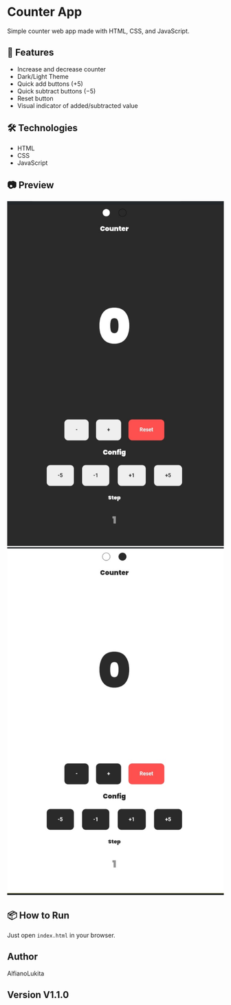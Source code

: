 # Counter App

Simple counter web app made with HTML, CSS, and JavaScript.

## 🚀 Features
- Increase and decrease counter
- Dark/Light Theme
- Quick add buttons (+5)
- Quick subtract buttons (−5)
- Reset button
- Visual indicator of added/subtracted value

## 🛠️ Technologies
- HTML
- CSS
- JavaScript

## 📷 Preview
![screenshot-Dark-Theme](Ss1.jpg)
![screenshot-Light-Theme](Ss2.jpg)

## 📦 How to Run
Just open `index.html` in your browser.

## Author
AlfianoLukita 

## Version V1.1.0
